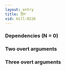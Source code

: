 ```yaml
---
layout: entry
title: གྲིམ་
vid: Hill:0226
---
```

### Dependencies (N = 0)


### Two overt arguments


### Three overt arguments
